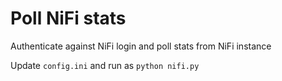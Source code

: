 # Poll NiFi stats
Authenticate against NiFi login and poll stats from NiFi instance

Update `config.ini` and run as 
`python nifi.py`
